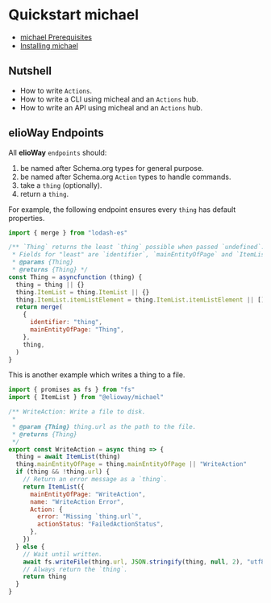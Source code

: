 # Quickstart michael

- [michael Prerequisites](/elioangels/michael/prerequisites.html)
- [Installing michael](/elioangels/michael/installing.html)

## Nutshell

- How to write `Actions`.
- How to write a CLI using micheal and an `Actions` hub.
- How to write an API using micheal and an `Actions` hub.

## elioWay Endpoints

All **elioWay** `endpoints` should:

1. be named after Schema.org types for general purpose.
2. be named after Schema.org `Action` types to handle commands.
3. take a `thing` (optionally).
4. return a `thing`.

For example, the following endpoint ensures every `thing` has default properties.

```javascript
import { merge } from "lodash-es"

/** `Thing` returns the least `thing` possible when passed `undefined`.
 * Fields for "least" are `identifier`, `mainEntityOfPage` and `ItemList`
 * @params {Thing}
 * @returns {Thing} */
const Thing = asyncfunction (thing) {
  thing = thing || {}
  thing.ItemList = thing.ItemList || {}
  thing.ItemList.itemListElement = thing.ItemList.itemListElement || []
  return merge(
    {
      identifier: "thing",
      mainEntityOfPage: "Thing",
    },
    thing,
  )
}
```

This is another example which writes a thing to a file.

```javascript
import { promises as fs } from "fs"
import { ItemList } from "@elioway/michael"

/** WriteAction: Write a file to disk.
 *
 * @param {Thing} thing.url as the path to the file.
 * @returns {Thing}
 */
export const WriteAction = async thing => {
  thing = await ItemList(thing)
  thing.mainEntityOfPage = thing.mainEntityOfPage || "WriteAction"
  if (thing && !thing.url) {
    // Return an error message as a `thing`.
    return ItemList({
      mainEntityOfPage: "WriteAction",
      name: "WriteAction Error",
      Action: {
        error: "Missing `thing.url`",
        actionStatus: "FailedActionStatus",
      },
    })
  } else {
    // Wait until written.
    await fs.writeFile(thing.url, JSON.stringify(thing, null, 2), "utf8")
    // Always return the `thing`.
    return thing
  }
}
```
